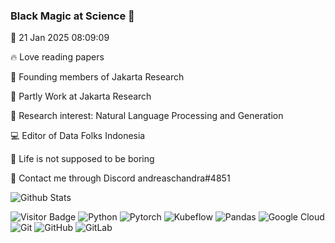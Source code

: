 
### Black Magic at Science 🎩

📅 21 Jan 2025 08:09:09

🔥 Love reading papers

💃 Founding members of Jakarta Research

💼 Partly Work at Jakarta Research

🔎 Research interest: Natural Language Processing and Generation

💻 Editor of Data Folks Indonesia

🤦 Life is not supposed to be boring

💬 Contact me through Discord andreaschandra#4851

![Github Stats](https://github-readme-stats.vercel.app/api?username=andreaschandra&show_icons=true)

![Visitor Badge](https://visitor-badge.laobi.icu/badge?page_id=andreaschandra.andreaschandra)
![Python](https://img.shields.io/badge/-Python-yellow?style=flat-square&logo=Python)
![Pytorch](https://img.shields.io/badge/-Pytorch-pink?style=flat-square&logo=Pytorch)
![Kubeflow](https://img.shields.io/badge/-Kubeflow-blue?style=flat-square&logo=Kubeflow)
![Pandas](https://img.shields.io/badge/-Pandas-purple?style=flat-square&logo=Pandas)
![Google Cloud](https://img.shields.io/badge/Google%20Cloud-black?style=flat-square&logo=google-cloud)
![Git](https://img.shields.io/badge/-Git-black?style=flat-square&logo=git)
![GitHub](https://img.shields.io/badge/-GitHub-181717?style=flat-square&logo=github)
![GitLab](https://img.shields.io/badge/-GitLab-FCA121?style=flat-square&logo=gitlab)

